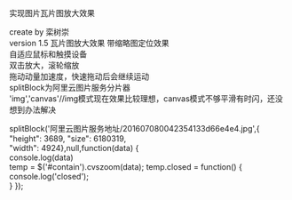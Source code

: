 实现图片瓦片图放大效果 

create by 栾树崇   
version 1.5 
瓦片图放大效果 
带缩略图定位效果    
自适应鼠标和触摸设备  
双击放大，滚轮缩放   
拖动动量加速度，快速拖动后会继续运动  
splitBlock为阿里云图片服务分片器   
'img','canvas'//img模式现在效果比较理想，canvas模式不够平滑有时闪，还没想到办法解决  

splitBlock('阿里云图片服务地址/201607080042354133d66e4e4.jpg',{  
    "height": 3689, 
    "size": 6180319,    
    "width": 4924},null,function(data) {    
    console.log(data)   
    temp = $('#contain').cvszoom(data); 
    temp.closed = function() {  
        console.log('closed');  
    }
}); 

<script type="text/javascript"> 
    var $container = $('body'); 
    var imgurl = 图片地址   
    $.get(imgurl + '@info', function (data) {   
        var d = splitBlock(imgurl, data, { fbl0: 800,scaleNum:1.8, src000: imgurl + '_small01' });  
        var temp=$container.cvszoom(d, { thumbnail: true,scaleNum:1.8 });   
    }); 
</script>   

